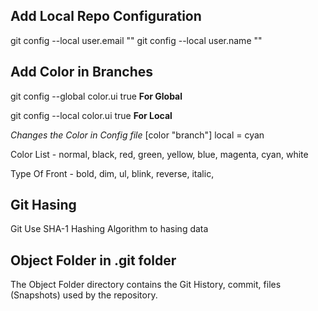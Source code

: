 ## Add Local Repo Configuration

git config --local user.email "<email>"
git config --local user.name "<name>"


## Add Color in Branches

git config --global color.ui true   **For Global**

git config --local color.ui true   **For Local**

*Changes the Color in Config file*
[color "branch"]
	local = cyan

Color List - normal, black, red, green, yellow, blue, magenta, cyan, white

Type Of Front - bold, dim, ul, blink, reverse, italic, 


## Git Hasing
Git Use SHA-1 Hashing Algorithm to hasing data


## Object Folder in .git folder
The Object Folder directory contains the Git History, commit, files (Snapshots) used by the repository.